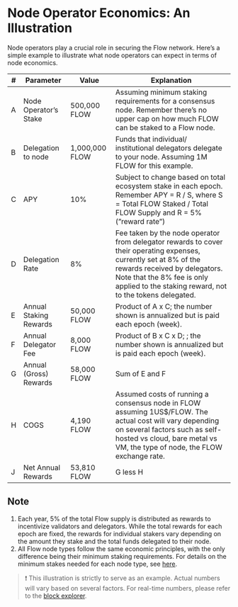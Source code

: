 # Node Operator Economics: An Illustration

Node operators play a crucial role in securing the Flow network. Here’s a simple example to illustrate what node operators can expect in terms of node economics.

| # | Parameter  | Value | Explanation  |
| -------- | ------------- | ------------- | ------------- |
| A| Node Operator’s Stake  | 500,000 FLOW  | Assuming minimum staking requirements for a consensus node. Remember there’s no upper cap on how much FLOW can be staked to a Flow node.  |
| B| Delegation to node | 1,000,000 FLOW  | Funds that individual/ institutional delegators delegate to your node. Assuming 1M FLOW for this example.  |
| C | APY | 10%  | Subject to change based on total ecosystem stake in each epoch. Remember APY = R / S, where S = Total FLOW Staked / Total FLOW Supply and R = 5% (”reward rate”) |
| D | Delegation Rate | 8%  | Fee taken by the node operator from delegator rewards to cover their operating expenses, currently set at 8% of the rewards received by delegators. Note that the 8% fee is only applied to the staking reward, not to the tokens delegated. |
| E | Annual Staking Rewards | 50,000 FLOW  | Product of A x C; the number shown is annualized but is paid each epoch (week). |
| F | Annual Delegator Fee | 8,000 FLOW  | Product of B x C x D; ; the number shown is annualized but is paid each epoch (week). |
| G | Annual (Gross) Rewards | 58,000 FLOW  | Sum of E and F |
| H | COGS | 4,190 FLOW  | Assumed costs of running a consensus node in FLOW assuming 1US$/FLOW. The actual cost will vary depending on several factors such as self-hosted vs cloud, bare metal vs VM, the type of node, the FLOW exchange rate. |
| J | Net Annual Rewards | 53,810 FLOW  | G less H |

## Note

1. Each year, 5% of the total Flow supply is distributed as rewards to incentivize validators and delegators. While the total rewards for each epoch are fixed, the rewards for individual stakers vary depending on the amount they stake and the total funds delegated to their node.
2. All Flow node types follow the same economic principles, with the only difference being their minimum staking requirements. For details on the minimum stakes needed for each node type, see [here](https://flow.com/flow-tokenomics/technical-overview).
> ❗ This illustration is strictly to serve as an example. Actual numbers will vary based on several factors.
For real-time numbers, please refer to the [block explorer](https://www.flowdiver.io/tokenomics).
